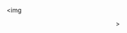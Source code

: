 <img <center src="https://www1.satc.edu.br/parcelamento_satc/assets/img/logotipo_horizontal.png">>
 